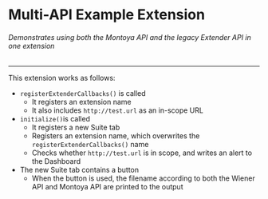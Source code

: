 Multi-API Example Extension
============================

###### Demonstrates using both the Montoya API and the legacy Extender API in one extension

 ---

This extension works as follows:
- `registerExtenderCallbacks()` is called
    - It registers an extension name
    - It also includes `http://test.url` as an in-scope URL
- `initialize()`is called
    - It registers a new Suite tab
    - Registers an extension name, which overwrites the `registerExtenderCallbacks()` name
    - Checks whether `http://test.url` is in scope, and writes an alert to the Dashboard
- The new Suite tab contains a button
    - When the button is used, the filename according to both the Wiener API and Montoya API are printed to the output